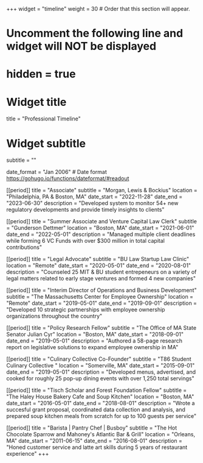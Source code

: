 +++
widget = "timeline"
weight = 30  # Order that this section will appear.

# Uncomment the following line and widget will NOT be displayed
# hidden = true

# Widget title
title = "Professional Timeline"
# Widget subtitle
subtitle = ""

date_format = "Jan 2006" # Date format https://gohugo.io/functions/dateformat/#readout

[[period]]
  title = "Associate"
  subtitle = "Morgan, Lewis & Bockius"
  location = "Philadelphia, PA & Boston, MA"
  date_start = "2022-11-28"
  date_end = "2023-06-30"
  description = "Developed system to monitor 54+ new regulatory developments and provide timely insights to clients"

[[period]]
  title = "Summer Associate and Venture Capital Law Clerk"
  subtitle = "Gunderson Dettmer"
  location = "Boston, MA"
  date_start = "2021-06-01"
  date_end = "2022-05-01"
  description = "Managed multiple client deadlines while forming 6 VC Funds with over $300 million in total capital contributions"

  [[period]]
  title = "Legal Advocate"
  subtitle = "BU Law Startup Law Clinic"
  location = "Remote"
  date_start = "2020-05-01"
  date_end = "2020-08-01"
  description = "Counseled 25 MIT & BU student entrepeneurs on a variety of legal matters related to early stage ventures and formed 4 new companies"

  [[period]]
  title = "Interim Director of Operations and Business Development"
  subtitle = "The Massachusetts Center for Employee Ownership"
  location = "Remote"
  date_start = "2019-05-01"
  date_end = "2019-09-01"
  description = "Developed 10 strategic partnerships with employee ownership organizations throughout the country"

  [[period]]
  title = "Policy Research Fellow"
  subtitle = "The Office of MA State Senator Julian Cyr"
  location = "Boston, MA"
  date_start = "2018-09-01"
  date_end = "2019-05-01"
  description = "Authored a 58-page research report on legislative solutions to expand employee ownership in MA"

  [[period]]
  title = "Culinary Collective Co-Founder"
  subtitle = "T86 Student Culinary Collective "
  location = "Somerville, MA"
  date_start = "2015-09-01"
  date_end = "2019-05-01"
  description = "Developed menus, advertised, and cooked for roughly 25 pop-up dining events with over 1,250 total servings"

  [[period]]
  title = "Tisch Scholar and Forest Foundation Fellow"
  subtitle = "The Haley House Bakery Cafe and Soup Kitchen"
  location = "Boston, MA"
  date_start = "2016-05-01"
  date_end = "2018-08-01"
  description = "Wrote a succesful grant proposal, coordinated data collection and analysis, and prepared soup kitchen meals from scratch for up to 100 guests per service"

  [[period]]
  title = "Barista | Pantry Chef | Busboy"
  subtitle = "The Hot Chocolate Sparrow and Mahoney's Atlantic Bar & Grill"
  location = "Orleans, MA"
  date_start = "2011-06-15"
  date_end = "2016-08-01"
  description = "Honed customer service and latte art skills during 5 years of restaurant experience"
+++